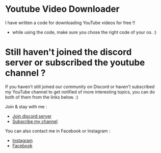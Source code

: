 # Youtube Video Downloader

I have written a code for downloading YouTube videos for free !!
- while using the code, make sure you chose the right code of your os. :)

# Still haven't joined the discord server or subscribed the youtube channel ?

If you haven't still joined our community on Discord or haven't subscribed my YouTube channel to get notified of more interesting topics, you can do both of them from the links below. :)

Join & stay with me :

- [Join discord server](https://discord.gg/WcbDuU8sba)
- [Subscribe my channel](https://www.youtube.com/channel/UC-kjowEjjeuk1BzfhcFKU9Q)

You can also contact me in Facebook or Instagram :
- [Instagram](https://instagram.com/generalcoding164?igshid=ZDdkNTZiNTM=)
- [Facebook](https://www.facebook.com/generalcoding164?mibextid=ZbWKwL)
